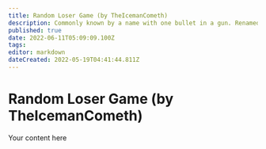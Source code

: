 ```yaml
---
title: Random Loser Game (by TheIcemanCometh)
description: Commonly known by a name with one bullet in a gun. Renamed here as to not offend anyone.
published: true
date: 2022-06-11T05:09:09.100Z
tags: 
editor: markdown
dateCreated: 2022-05-19T04:41:44.811Z
---
```


# Random Loser Game (by TheIcemanCometh)
Your content here
